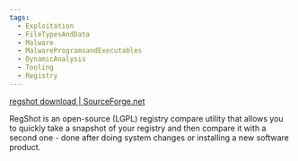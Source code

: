```yaml
---
tags:
  - Exploitation
  - FileTypesAndData
  - Malware
  - MalwareProgramsandExecutables
  - DynamicAnalysis
  - Tooling
  - Registry
---
```


[regshot download | SourceForge.net](https://sourceforge.net/projects/regshot/)

RegShot is an open-source (LGPL) registry compare utility that allows you to quickly take a snapshot of your registry and then compare it with a second one - done after doing system changes or installing a new software product.